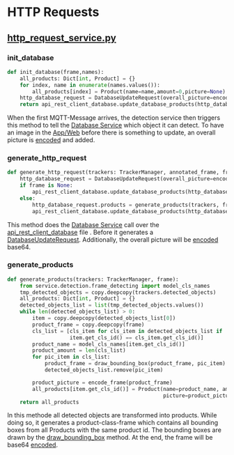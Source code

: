 # HTTP Requests

## [http_request_service.py](../../../../../../../source/detectionService/app/service/http_request/http_request_service.py)

### init_database
```python
def init_database(frame,names):
    all_products: Dict[int, Product] = {}
    for index, name in enumerate(names.values()):
        all_products[index] = Product(name=name,amount=0,picture=None)
    http_database_request = DatabaseUpdateRequest(overall_picture=encode_frame(frame), products=all_products)
    return api_rest_client_database.update_database_products(http_database_request)
```
When the first MQTT-Message arrives, the detection service then triggers this method to tell the [Database Service](../../../../database_service/Readme.md) which object it can detect.
To have an image in the [App/Web](../../../../flutter_app/Readme.md) before there is something to update, an overall picture is [encoded](../detection/Readme.md) and added.

### generate_http_request
```python
def generate_http_request(trackers: TrackerManager, annotated_frame, frame):
    http_database_request = DatabaseUpdateRequest(overall_picture=encode_frame(annotated_frame), products={})
    if frame is None:
        api_rest_client_database.update_database_products(http_database_request)
    else:
        http_database_request.products = generate_products(trackers, frame)
        api_rest_client_database.update_database_products(http_database_request)
```
This method does the [Database Service](../../../../database_service/Readme.md) call over the [api_rest_client_database](../../api/Readme.md) file .
Before it generates a [DatabaseUpdateRequest](../../entities/http/Readme.md).
Additionally, the overall picture will be [encoded](../detection/Readme.md) base64.

### generate_products
```python
def generate_products(trackers: TrackerManager, frame):
    from service.detection.frame_detecting import model_cls_names
    tmp_detected_objects = copy.deepcopy(trackers.detected_objects)
    all_products: Dict[int, Product] = {}
    detected_objects_list = list(tmp_detected_objects.values())
    while len(detected_objects_list) > 0:
        item = copy.deepcopy(detected_objects_list[0])
        product_frame = copy.deepcopy(frame)
        cls_list = [cls_item for cls_item in detected_objects_list if
                    item.get_cls_id() == cls_item.get_cls_id()]
        product_name = model_cls_names[item.get_cls_id()]
        product_amount = len(cls_list)
        for pic_item in cls_list:
            product_frame = draw_bounding_box(product_frame, pic_item)
            detected_objects_list.remove(pic_item)

        product_picture = encode_frame(product_frame)
        all_products[item.get_cls_id()] = Product(name=product_name, amount=product_amount,
                                                  picture=product_picture)
    return all_products
```
In this methode all detected objects are transformed into products.
While doing so, it generates a product-class-frame which contains all bounding boxes from all Products with the same product id.
The bounding boxes are drawn by the [draw_bounding_box](../detection/Readme.md) method.
At the end, the frame will be base64 [encoded](../detection/Readme.md).